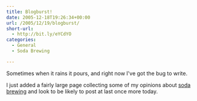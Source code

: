```yaml
---
title: Blogburst!
date: 2005-12-18T19:26:34+00:00
url: /2005/12/19/blogburst/
short-url:
  - http://bit.ly/eYCdYO
categories:
  - General
  - Soda Brewing

---
```

Sometimes when it rains it pours, and right now I've got the bug to write.

I just added a fairly large page collecting some of my opinions about [soda brewing](/soda-brewing) and look to be likely to post at last once more today.